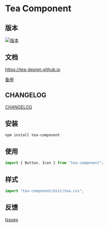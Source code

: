 # Tea Component

## 版本

[![版本](https://img.shields.io/npm/v/tea-component.svg?style=flat-square)](https://www.npmjs.com/package/tea-component)

## 文档

https://tea-design.github.io

[备用](https://qcloudimg.tencentcs.com/tea/index.html)

## CHANGELOG

[CHANGELOG](./CHANGELOG.md)

## 安装

```
npm install tea-component
```

## 使用

```jsx
import { Button, Icon } from "tea-component";
```

## 样式

```jsx
import "tea-component/dist/tea.css";
```

## 反馈

[Issues](https://github.com/tea-design/tea-component/issues)
